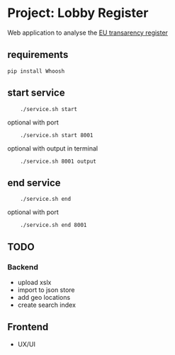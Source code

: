 # Project: Lobby Register

Web application to analyse the [EU transarency register](https://data.europa.eu/euodp/en/data/dataset/transparency-register)

## requirements

```pip install Whoosh```

## start service


```
	./service.sh start
```

optional with port


```
	./service.sh start 8001
```

optional with output in terminal


```
	./service.sh 8001 output
```

## end service


```
	./service.sh end
```

optional with port

```
	./service.sh end 8001
```

## TODO

### Backend

- upload xslx
- import to json store
- add geo locations
- create search index

## Frontend

- UX/UI